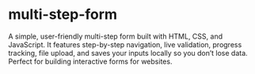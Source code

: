 # multi-step-form
A simple, user-friendly multi-step form built with HTML, CSS, and JavaScript. It features step-by-step navigation, live validation, progress tracking, file upload, and saves your inputs locally so you don’t lose data. Perfect for building interactive forms for websites.

